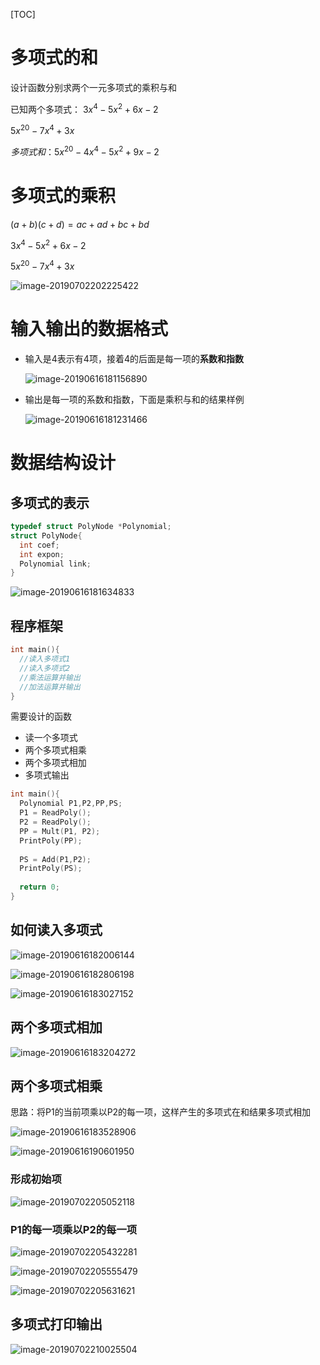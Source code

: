 [TOC]

# 多项式的和

设计函数分别求两个一元多项式的乘积与和

已知两个多项式：
$3x^4 - 5x^2 + 6x -2$

$5x^{20} - 7x^4 + 3x$

$多项式和：5x^{20} - 4x^4 - 5x^2 + 9x -2$



# 多项式的乘积

$(a+b)(c+d)=ac+ad+bc+bd$

$3x^4 - 5x^2 + 6x -2$

$5x^{20} - 7x^4 + 3x$

![image-20190702202225422](/Users/chenyansong/Documents/note/images/data_structure/image-20190702202225422.png)



# 输入输出的数据格式

* 输入是4表示有4项，接着4的后面是每一项的**系数和指数**

  ![image-20190616181156890](/Users/chenyansong/Documents/note/images/data_structure/image-20190616181156890.png)

* 输出是每一项的系数和指数，下面是乘积与和的结果样例

  ![image-20190616181231466](/Users/chenyansong/Documents/note/images/data_structure/image-20190616181231466.png)



# 数据结构设计

## 多项式的表示

```c
typedef struct PolyNode *Polynomial;
struct PolyNode{
  int coef;
  int expon;
  Polynomial link;
}
```

![image-20190616181634833](/Users/chenyansong/Documents/note/images/data_structure/image-20190616181634833.png)



## 程序框架

```c
int main(){
  //读入多项式1
  //读入多项式2
  //乘法运算并输出
  //加法运算并输出
}
```

需要设计的函数

*  读一个多项式
* 两个多项式相乘
* 两个多项式相加
* 多项式输出

```c
int main(){
  Polynomial P1,P2,PP,PS;
  P1 = ReadPoly();
  P2 = ReadPoly();
  PP = Mult(P1, P2);
  PrintPoly(PP);
  
  PS = Add(P1,P2);
  PrintPoly(PS);
  
  return 0;
}
```

## 如何读入多项式

  ![image-20190616182006144](/Users/chenyansong/Documents/note/images/data_structure/image-20190616182006144.png)

  ![image-20190616182806198](/Users/chenyansong/Documents/note/images/data_structure/image-20190616182806198.png)

  ![image-20190616183027152](/Users/chenyansong/Documents/note/images/data_structure/image-20190616183027152.png)



## 两个多项式相加

![image-20190616183204272](/Users/chenyansong/Documents/note/images/data_structure/image-20190616183204272.png)



## 两个多项式相乘

思路：将P1的当前项乘以P2的每一项，这样产生的多项式在和结果多项式相加

![image-20190616183528906](/Users/chenyansong/Documents/note/images/data_structure/image-20190616183528906.png)

![image-20190616190601950](/Users/chenyansong/Documents/note/images/data_structure/image-20190616190601950.png)

### 形成初始项

![image-20190702205052118](/Users/chenyansong/Documents/note/images/data_structure/image-20190702205052118.png)

### P1的每一项乘以P2的每一项

![image-20190702205432281](/Users/chenyansong/Documents/note/images/data_structure/image-20190702205432281.png)

![image-20190702205555479](/Users/chenyansong/Documents/note/images/data_structure/image-20190702205555479.png)

![image-20190702205631621](/Users/chenyansong/Documents/note/images/data_structure/image-20190702205631621.png)



## 多项式打印输出

![image-20190702210025504](/Users/chenyansong/Documents/note/images/data_structure/image-20190702210025504.png)